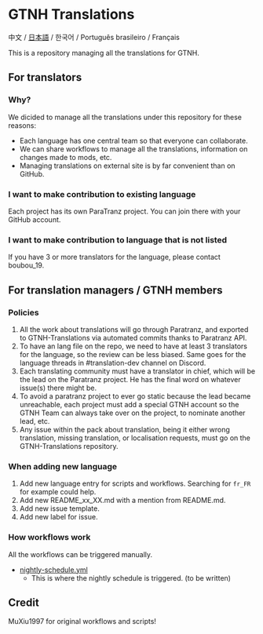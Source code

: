 # GTNH Translations

中文 / [日本語](./README_ja_JP.md) / 한국어 / Português brasileiro / Français

This is a repository managing all the translations for GTNH.

<!-- Contents below don't need to be translated! -->

## For translators

### Why?

We dicided to manage all the translations under this repository for these reasons:

- Each language has one central team so that everyone can collaborate.
- We can share workflows to manage all the translations, information on changes made to mods, etc.
- Managing translations on external site is by far convenient than on GitHub.

### I want to make contribution to existing language

Each project has its own ParaTranz project. You can join there with your GitHub account.

### I want to make contribution to language that is not listed

If you have 3 or more translators for the language, please contact boubou_19.

## For translation managers / GTNH members

### Policies

1. All the work about translations will go through Paratranz, and exported to GTNH-Translations via automated commits thanks to Paratranz API.
2. To have an lang file on the repo, we need to have at least 3 translators for the language, so the review can be less biased. Same goes for the language threads in #translation-dev channel on Discord.
3. Each translating community must have a translator in chief, which will be the lead on the Paratranz project. He has the final word on whatever issue(s) there might be.
4. To avoid a paratranz project to ever go static because the lead became unreachable, each project must add a special GTNH account so the GTNH Team can always take over on the project, to nominate another lead, etc.
5. Any issue within the pack about translation, being it either wrong translation, missing translation, or localisation requests, must go on the GTNH-Translations repository.

### When adding new language

1. Add new language entry for scripts and workflows. Searching for `fr_FR` for example could help.
2. Add new README_xx_XX.md with a mention from README.md.
3. Add new issue template.
4. Add new label for issue.

### How workflows work

All the workflows can be triggered manually.

- [nightly-schedule.yml](./.github/workflows/nightly-schedule.yml)
  - This is where the nightly schedule is triggered.
(to be written)

## Credit

MuXiu1997 for original workflows and scripts!
